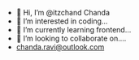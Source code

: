 - 👋 Hi, I’m @itzchand Chanda 
- 👀 I’m interested in coding...
- 🌱 I’m currently learning frontend...
- 💞️ I’m looking to collaborate on....
- chanda.ravi@outlook.com

<!---
itzchand/itzchand is a ✨ special ✨ repository because its `README.md` (this file) appears on your GitHub profile.
You can click the Preview link to take a look at your changes.
--->
